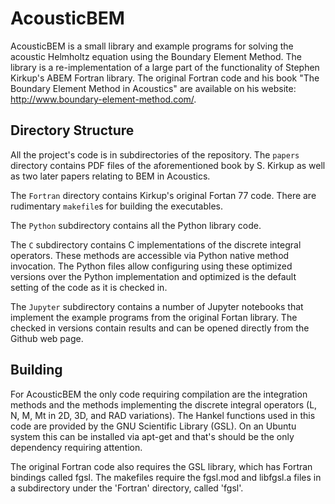 # AcousticBEM
AcousticBEM is a small library and example programs for solving the acoustic Helmholtz equation using the Boundary Element Method. The library is a re-implementation of a large part of the functionality of Stephen Kirkup's ABEM Fortran library. The original Fortran code and his book "The Boundary Element Method in Acoustics" are available on his website: <http://www.boundary-element-method.com/>.

## Directory Structure
All the project's code is in subdirectories of the repository. The `papers` directory contains PDF files of the aforementioned book by S. Kirkup as well as two later papers relating to BEM in Acoustics.

The `Fortran` directory contains Kirkup's original Fortan 77 code. There are rudimentary `makefile`s for building the executables.

The `Python` subdirectory contains all the Python library code.

The `C` subdirectory contains C implementations of the discrete integral operators. These methods are accessible via Python native method invocation. The Python files allow configuring using these optimized versions over the Python implementation and optimized is the default setting of the code as it is checked in.

The `Jupyter` subdirectory contains a number of Jupyter notebooks that implement the example programs from the original Fortan library. The checked in versions contain results and can be opened directly from the Github web page.

## Building

For AcousticBEM the only code requiring compilation are the integration methods and the methods implementing the discrete integral operators (L, N, M, Mt in 2D, 3D, and RAD variations). The Hankel functions used in this code are provided by the GNU Scientific Library (GSL). On an Ubuntu system this can be installed via apt-get and that's should be the only dependency requiring attention. 

The original Fortran code also requires the GSL library, which has Fortran bindings called fgsl. The makefiles require the fgsl.mod and libfgsl.a files in a subdirectory under the 'Fortran' directory, called 'fgsl'.
